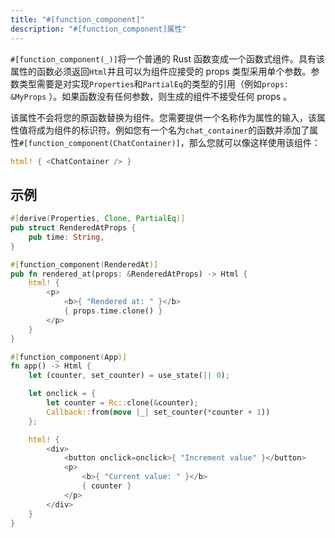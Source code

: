```yaml
---
title: "#[function_component]"
description: "#[function_component]属性"
---
```


`#[function_component(_)]`将一个普通的 Rust 函数变成一个函数式组件。具有该属性的函数必须返回`Html`并且可以为组件应接受的 props 类型采用单个参数。参数类型需要是对实现`Properties`和`PartialEq`的类型的引用（例如`props: &MyProps` ）。如果函数没有任何参数，则生成的组件不接受任何 props 。

该属性不会将您的原函数替换为组件。您需要提供一个名称作为属性的输入，该属性值将成为组件的标识符。例如您有一个名为`chat_container`的函数并添加了属性`#[function_component(ChatContainer)]`，那么您就可以像这样使用该组件：

```rust
html! { <ChatContainer /> }
```

## 示例

<!--DOCUSAURUS_CODE_TABS-->

<!--With props-->

```rust
#[derive(Properties, Clone, PartialEq)]
pub struct RenderedAtProps {
    pub time: String,
}

#[function_component(RenderedAt)]
pub fn rendered_at(props: &RenderedAtProps) -> Html {
    html! {
        <p>
            <b>{ "Rendered at: " }</b>
            { props.time.clone() }
        </p>
    }
}
```

<!--Without props-->

```rust
#[function_component(App)]
fn app() -> Html {
    let (counter, set_counter) = use_state(|| 0);

    let onclick = {
        let counter = Rc::clone(&counter);
        Callback::from(move |_| set_counter(*counter + 1))
    };

    html! {
        <div>
            <button onclick=onclick>{ "Increment value" }</button>
            <p>
                <b>{ "Current value: " }</b>
                { counter }
            </p>
        </div>
    }
}
```

<!--END_DOCUSAURUS_CODE_TABS-->
